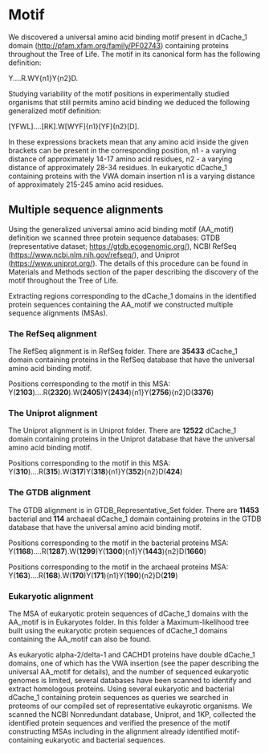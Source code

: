 # Motif

We discovered a universal amino acid binding motif present in dCache_1 domain (http://pfam.xfam.org/family/PF02743) containing proteins throughout the Tree of Life. 
The motif in its canonical form has the following definition: 

Y....R.WY{n1}Y{n2}D.

Studying variability of the motif positions in experimentally studied organisms that still permits amino acid binding we deduced the following generalized motif definition:

[YFWL]....[RK].W[WYF]{n1}[YF]{n2}[D].

In these expressions brackets mean that any amino acid inside the given brackets can be present in the corresponding position, n1 - a varying distance of approximately 14-17 amino acid residues, n2 - a varying distance of approximately 28-34 residues. In eukaryotic dCache_1 containing proteins with the VWA domain insertion n1 is a varying distance of approximately 215-245 amino acid residues. 

## Multiple sequence alignments
Using the generalized universal amino acid binding motif (AA_motif) definition we scanned three protein sequence databases: GTDB (representative dataset; https://gtdb.ecogenomic.org/), NCBI RefSeq (https://www.ncbi.nlm.nih.gov/refseq/), and Uniprot (https://www.uniprot.org/). The details of this procedure can be found in Materials and Methods section of the paper describing the discovery of the motif throughout the Tree of Life.

Extracting regions corresponding to the dCache_1 domains in the identified protein sequences containing the AA_motif we constructed multiple sequence alignments (MSAs).

### The RefSeq alignment
The RefSeq alignment is in RefSeq folder. There are **35433** dCache_1 domain containing proteins in the RefSeq database that have the universal amino acid binding motif.

Positions corresponding to the motif in this MSA:
Y(**2103**)....R(**2320**).W(**2405**)Y(**2434**){n1}Y(**2756**){n2}D(**3376**)

### The Uniprot alignment
The Uniprot alignment is in Uniprot folder. There are **12522** dCache_1 domain containing proteins in the Uniprot database that have the universal amino acid binding motif.

Positions corresponding to the motif in this MSA:
Y(**310**)....R(**315**).W(**317**)Y(**318**){n1}Y(**352**){n2}D(**424**)

### The GTDB alignment
The GTDB alignment is in GTDB_Representative_Set folder. There are **11453** bacterial and **114** archaeal dCache_1 domain containing proteins in the GTDB database that have the universal amino acid binding motif.

Positions corresponding to the motif in the bacterial proteins MSA: 
Y(**1168**)....R(**1287**).W(**1299**)Y(**1300**){n1}Y(**1443**){n2}D(**1660**)

Positions corresponding to the motif in the archaeal proteins MSA:
Y(**163**)....R(**168**).W(**170**)Y(**171**){n1}Y(**190**){n2}D(**219**)

### Eukaryotic alignment

The MSA of eukaryotic protein sequences of dCache_1 domains with the AA_motif is in Eukaryotes folder. In this folder a Maximum-likelihood tree built using the eukaryotic protein sequences of dCache_1 domains containing the AA_motif can also be found.

As eukaryotic alpha-2/delta-1 and CACHD1 proteins have double dCache_1 domains, one of which has the VWA insertion (see the paper describing the universal AA_motif for details), and the number of sequenced eukaryotic genomes is limited, several databases have been scanned to identify and extract homologous proteins. Using several eukaryotic and bacterial dCache_1 containing protein sequences as queries we searched in proteoms of our compiled set of representative eukayrotic organisms. We scanned the NCBI Nonredundant database, Uniprot, and 1KP, collected the identified protein sequences and verified the presence of the motif constructing MSAs including in the alignment already identified motif-containing eukaryotic and bacterial sequences.
